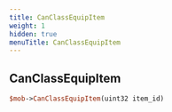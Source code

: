 ```yaml
---
title: CanClassEquipItem
weight: 1
hidden: true
menuTitle: CanClassEquipItem
---
```

## CanClassEquipItem
```perl
$mob->CanClassEquipItem(uint32 item_id)
```
